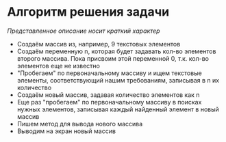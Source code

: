 # Алгоритм решения задачи
*Представленное описание носит краткий характер*


* Создаём массив из, например, 9 текстовых элементов
* Создаём переменную n, которая будет задавать кол-во элементов второго массива. Пока присвоим этой переменной 0, т.к. кол-во элементов еще не известно
* "Пробегаем" по первоначальному массиву и ищем текстовые элементы, соответствующий нашим требованиям, записывая в n их количество
* Создаём новый массив, задавая количество элементов как n
* Еще раз "пробегаем" по первоначальному массиву в поисках нужных элементов, записывая каждый найденный элемент в новый массив
* Пишем метод для вывода нового массива
* Выводим на экран новый массив